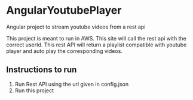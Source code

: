 # AngularYoutubePlayer
Angular project to stream youtube videos from a rest api

This project is meant to run in AWS.  This site will call the rest api with the correct userId.  This rest API will return a playlist compatible with youtube player and auto play the corresponding videos.

Instructions to run
--------------------
1)  Run Rest API using the url given in config.json  
2)  Run this project

